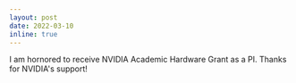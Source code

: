 ```yaml
---
layout: post
date: 2022-03-10 
inline: true
---
```

I am hornored to receive NVIDIA Academic Hardware Grant as a PI. Thanks for NVIDIA's support!
